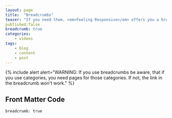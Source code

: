 ```yaml
---
layout: page
title:  "Breadcrumbs"
teaser: "If you need them, <em>Feeling Responsive</em> offers you a breadcrumb navigation. You can easily turn it on/off via frontmatter."
published:false 
breadcrumb: true
categories:
    - videos
tags:
    - blog
    - content
    - post
---
```

<!--more-->

{% include alert alert="WARNING: If you use breadcrumbs be aware, that if you use categories, you need pages for those categories. If not, the link in the breadcrumb won't work." %}

## Front Matter Code
~~~
breadcrumb: true
~~~
